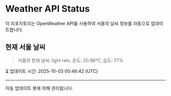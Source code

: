 
# Weather API Status

이 리포지토리는 OpenWeather API를 사용하여 서울의 날씨 정보를 자동으로 업데이트합니다.

## 현재 서울 날씨
> 서울의 현재 날씨: light rain, 온도: 20.96°C, 습도: 77%

⏳ 업데이트 시간: 2025-10-03 00:46:42 (UTC)

---
자동 업데이트 봇에 의해 관리됩니다.
